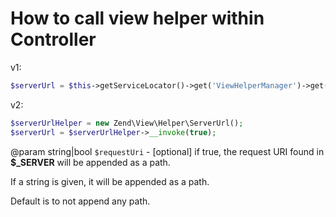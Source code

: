 How to call view helper within Controller
=========================================

v1:
```php
$serverUrl = $this->getServiceLocator()->get('ViewHelperManager')->get('serverUrl')->__invoke(true);
```

v2:
```php
$serverUrlHelper = new Zend\View\Helper\ServerUrl();
$serverUrl = $serverUrlHelper->__invoke(true);
```

@param  string|bool ```$requestUri``` - [optional] if true, the request URI found in **$_SERVER** will be appended as a path.

If a string is given, it will be appended as a path.

Default is to not append any path.
